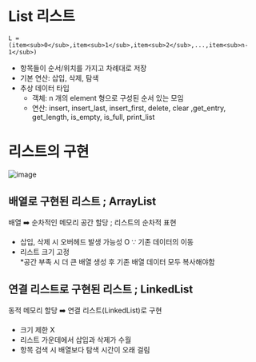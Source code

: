 # List 리스트
`L = (item<sub>0</sub>,item<sub>1</sub>,item<sub>2</sub>,...,item<sub>n-1</sub>)` <br/>
- 항목들이 순서/위치를 가지고 차례대로 저장
- 기본 연산: 삽입, 삭제, 탐색
- 추상 데이터 타입
  - 객체: n 개의 element 형으로 구성된 순서 있는 모임
  - 연산: insert, insert_last, insert_first, delete, clear ,get_entry, get_length, is_empty, is_full, print_list

# 리스트의 구현
![image](https://user-images.githubusercontent.com/56028436/137535079-1a557f54-a2fa-41bc-b3ed-c852b4bfe7bf.png)

## 배열로 구현된 리스트 ; ArrayList
배열 ➡️ 순차적인 메모리 공간 할당 ; 리스트의 순차적 표현

- 삽입, 삭제 시 오버헤드 발생 가능성 O ∵ 기존 데이터의 이동
- 리스트 크기 고정<br/>*공간 부족 시 더 큰 배열 생성 후 기존 배열 데이터 모두 복사해야함

## 연결 리스트로 구현된 리스트 ; LinkedList
동적 메모리 할당 ➡️ 연결 리스트(LinkedList)로 구현

- 크기 제한 X
- 리스트 가운데에서 삽입과 삭제가 수월
- 항목 검색 시 배열보다 탐색 시간이 오래 걸림

